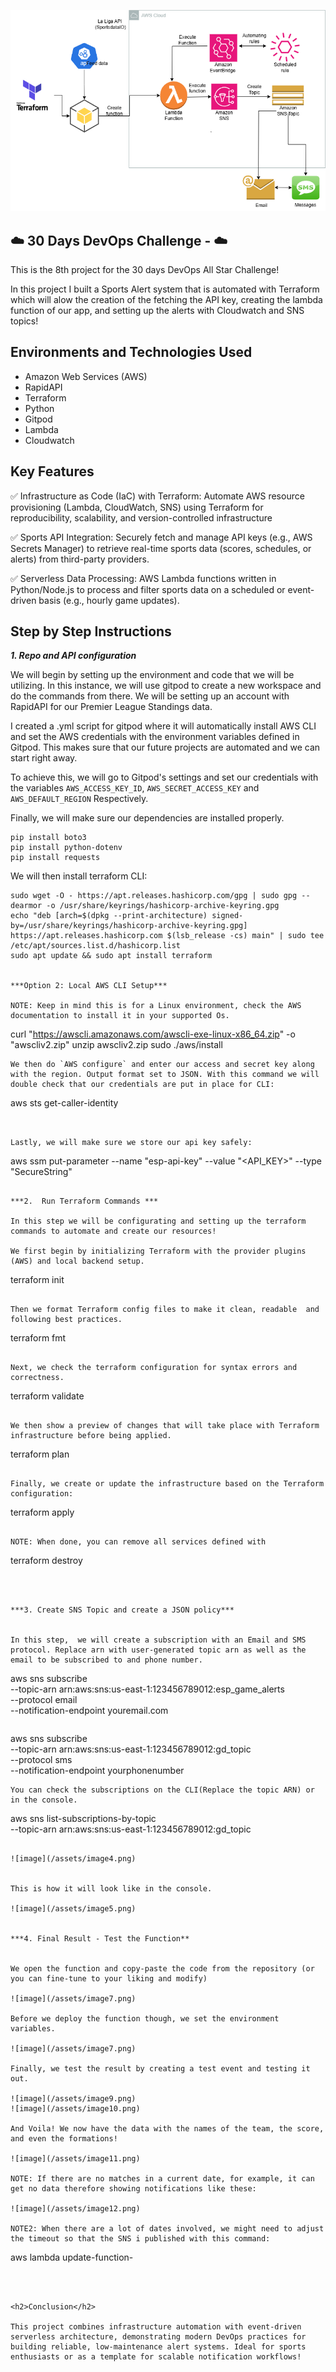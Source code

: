 <p align="center">
  <img src="assets/diagram.png" 
</p>
  
## ☁️ 30 Days DevOps Challenge -   ☁️

This is the 8th project for the 30 days DevOps All Star Challenge!

In this project I built a Sports Alert system that is automated with Terraform which will alow the creation of the fetching the API key, creating the lambda function of our app, and setting up the alerts with Cloudwatch and SNS topics!


<h2>Environments and Technologies Used</h2>

  - Amazon Web Services (AWS)
  - RapidAPI
  - Terraform
  - Python
  - Gitpod
  - Lambda
  - Cloudwatch
  

  
<h2>Key Features</h2>  

✅ Infrastructure as Code (IaC) with Terraform: Automate AWS resource provisioning (Lambda, CloudWatch, SNS) using Terraform for reproducibility, scalability, and version-controlled infrastructure

✅ Sports API Integration: Securely fetch and manage API keys (e.g., AWS Secrets Manager) to retrieve real-time sports data (scores, schedules, or alerts) from third-party providers.

✅ Serverless Data Processing: AWS Lambda functions written in Python/Node.js to process and filter sports data on a scheduled or event-driven basis (e.g., hourly game updates).

<h2>Step by Step Instructions</h2>

***1. Repo and API configuration***

We will begin by setting up the environment and code that we will be utilizing. In this instance, we will use gitpod to create a new workspace and do the commands from there. We will be setting up an account with RapidAPI for our Premier League Standings data.

I created a .yml script for gitpod where it will automatically install AWS CLI and set the AWS credentials with the environment variables defined in Gitpod. This makes sure that our future projects are automated and we can start right away.

To achieve this, we will go to Gitpod's settings and set our credentials with the variables `AWS_ACCESS_KEY_ID`, `AWS_SECRET_ACCESS_KEY` and `AWS_DEFAULT_REGION` Respectively.


Finally, we will make sure our dependencies are installed properly.

```
pip install boto3
pip install python-dotenv
pip install requests
```

We will then install terraform CLI:

```
sudo wget -O - https://apt.releases.hashicorp.com/gpg | sudo gpg --dearmor -o /usr/share/keyrings/hashicorp-archive-keyring.gpg
echo "deb [arch=$(dpkg --print-architecture) signed-by=/usr/share/keyrings/hashicorp-archive-keyring.gpg] https://apt.releases.hashicorp.com $(lsb_release -cs) main" | sudo tee /etc/apt/sources.list.d/hashicorp.list
sudo apt update && sudo apt install terraform


***Option 2: Local AWS CLI Setup***

NOTE: Keep in mind this is for a Linux environment, check the AWS documentation to install it in your supported Os.

   ```
   curl "https://awscli.amazonaws.com/awscli-exe-linux-x86_64.zip" -o "awscliv2.zip"
unzip awscliv2.zip
sudo ./aws/install
```
We then do `AWS configure` and enter our access and secret key along with the region. Output format set to JSON. With this command we will double check that our credentials are put in place for CLI:

```
aws sts get-caller-identity
```


Lastly, we will make sure we store our api key safely:

```
aws ssm put-parameter --name "esp-api-key" --value "<API_KEY>" --type "SecureString"
```

***2.  Run Terraform Commands ***

In this step we will be configurating and setting up the terraform commands to automate and create our resources! 

We first begin by initializing Terraform with the provider plugins (AWS) and local backend setup.

```
terraform init
```

Then we format Terraform config files to make it clean, readable  and following best practices.

```
terraform fmt 
```

Next, we check the terraform configuration for syntax errors and correctness.

```
terraform validate
```

We then show a preview of changes that will take place with Terraform infrastructure before being applied.

```
terraform plan
```

Finally, we create or update the infrastructure based on the Terraform configuration:

```
terraform apply
```

NOTE: When done, you can remove all services defined with 

```
terraform destroy
```



***3. Create SNS Topic and create a JSON policy***


In this step,  we will create a subscription with an Email and SMS protocol. Replace arn with user-generated topic arn as well as the email to be subscribed to and phone number.

```
aws sns subscribe \
    --topic-arn arn:aws:sns:us-east-1:123456789012:esp_game_alerts \
    --protocol email \
    --notification-endpoint youremail.com
```

```
aws sns subscribe \
    --topic-arn arn:aws:sns:us-east-1:123456789012:gd_topic \
    --protocol sms \
    --notification-endpoint yourphonenumber
```
You can check the subscriptions on the CLI(Replace the topic ARN) or in the console.

```
aws sns list-subscriptions-by-topic \
    --topic-arn arn:aws:sns:us-east-1:123456789012:gd_topic
```

![image](/assets/image4.png)


This is how it will look like in the console.

![image](/assets/image5.png)


***4. Final Result - Test the Function**


We open the function and copy-paste the code from the repository (or you can fine-tune to your liking and modify)

![image](/assets/image7.png)

Before we deploy the function though, we set the environment variables.

![image](/assets/image7.png)

Finally, we test the result by creating a test event and testing it out.

![image](/assets/image9.png)
![image](/assets/image10.png)

And Voila! We now have the data with the names of the team, the score, and even the formations!

![image](/assets/image11.png)

NOTE: If there are no matches in a current date, for example, it can get no data therefore showing notifications like these:

![image](/assets/image12.png)

NOTE2: When there are a lot of dates involved, we might need to adjust the timeout so that the SNS i published with this command:

```
aws lambda update-function-
```



<h2>Conclusion</h2>

This project combines infrastructure automation with event-driven serverless architecture, demonstrating modern DevOps practices for building reliable, low-maintenance alert systems. Ideal for sports enthusiasts or as a template for scalable notification workflows!

